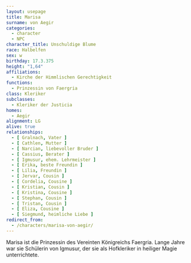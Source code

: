 ```yaml
---
layout: usepage
title: Marisa 
surname: von Aegir
categories:
  - character
  - NPC
character_title: Unschuldige Blume
race: Halbelfen
sex: w
birthday: 17.3.375
height: "1,64"
affiliations:
  - Kirche der Himmlischen Gerechtigkeit
functions:
  - Prinzessin von Faergria
class: Kleriker
subclasses:
  - Kleriker der Justicia
homes:
  - Aegir
alignment: LG
alive: true
relationships:
  - [ Gralnach, Vater ]
  - [ Cathlen, Mutter ]
  - [ Narcian, liebevoller Bruder ]
  - [ Cassius, Berater ]
  - [ Igmusur, ehem. Lehrmeister ]
  - [ Erika, beste Freundin ]
  - [ Lilia, Freundin ]
  - [ Jervar, Cousin ]
  - [ Cordelia, Cousine ]
  - [ Kristian, Cousin ]
  - [ Kristina, Cousine ]
  - [ Stephan, Cousin ]
  - [ Tristan, Cousin ]
  - [ Eliza, Cousine ]
  - [ Siegmund, heimliche Liebe ]
redirect_from:
  - /characters/marisa-von-aegir/
---
```


Marisa ist die Prinzessin des Vereinten Königreichs Faergria. Lange Jahre war sie Schülerin von Igmusur, der sie als
Hofkleriker in heiliger Magie unterrichtete.